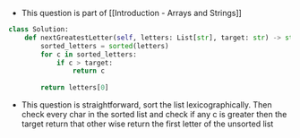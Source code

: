 - This question is part of [[Introduction - Arrays and Strings]]

```python
class Solution:
	def nextGreatestLetter(self, letters: List[str], target: str) -> str:
		sorted_letters = sorted(letters)
		for c in sorted_letters:
			if c > target:
				return c
		
		return letters[0]
```

- This question is straightforward, sort the list lexicographically. Then check every char in the sorted list and check if any c is greater then the target return that other wise return the first letter of the unsorted list